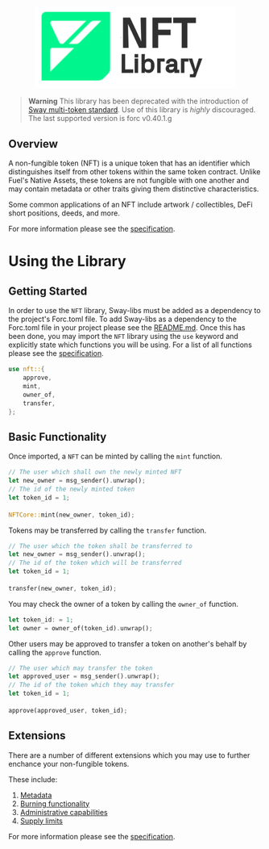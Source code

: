 <p align="center">
    <picture>
        <source media="(prefers-color-scheme: dark)" srcset=".docs/NFT-logo-dark-theme.png">
        <img alt="SwayApps logo" width="400px" src=".docs/NFT-logo-light-theme.png">
    </picture>
</p>

> **Warning**
> This library has been deprecated with the introduction of [Sway multi-token standard](https://github.com/FuelLabs/sway-standards/issues/1). Use of this library is *highly* discouraged. The last supported version is forc v0.40.1.g

## Overview

A non-fungible token (NFT) is a unique token that has an identifier which distinguishes itself from other tokens within the same token contract. Unlike Fuel's Native Assets, these tokens are not fungible with one another and may contain metadata or other traits giving them distinctive characteristics.

Some common applications of an NFT include artwork / collectibles, DeFi short positions, deeds, and more.

For more information please see the [specification](./SPECIFICATION.md).

# Using the Library

## Getting Started

In order to use the `NFT` library, Sway-libs must be added as a dependency to the project's Forc.toml file. To add Sway-libs as a dependency to the Forc.toml file in your project please see the [README.md](../../../README.md). Once this has been done, you may import the `NFT` library using the `use` keyword and explicitly state which functions you will be using. For a list of all functions please see the [specification](./SPECIFICATION.md).

```rust
use nft::{
    approve,
    mint,
    owner_of,
    transfer,
};
```

## Basic Functionality

Once imported, a `NFT` can be minted by calling the `mint` function.

```rust
// The user which shall own the newly minted NFT
let new_owner = msg_sender().unwrap();
// The id of the newly minted token
let token_id = 1;

NFTCore::mint(new_owner, token_id);
```

Tokens may be transferred by calling the `transfer` function.

```rust
// The user which the token shall be transferred to
let new_owner = msg_sender().unwrap();
// The id of the token which will be transferred
let token_id = 1;

transfer(new_owner, token_id);
```

You may check the owner of a token by calling the `owner_of` function.

```rust
let token_id: = 1;
let owner = owner_of(token_id).unwrap();
```

Other users may be approved to transfer a token on another's behalf by calling the `approve` function.

```rust
// The user which may transfer the token
let approved_user = msg_sender().unwrap();
// The id of the token which they may transfer
let token_id = 1;

approve(approved_user, token_id);
```

## Extensions

There are a number of different extensions which you may use to further enchance your non-fungible tokens. 

These include:
1. [Metadata](./src/extensions/meta_data/meta_data.sw)
2. [Burning functionality](./src/extensions/burnable/burnable.sw)
3. [Administrative capabilities](./src/extensions/administrator/administrator.sw)
4. [Supply limits](./src/extensions/supply/supply.sw)

For more information please see the [specification](./SPECIFICATION.md).
